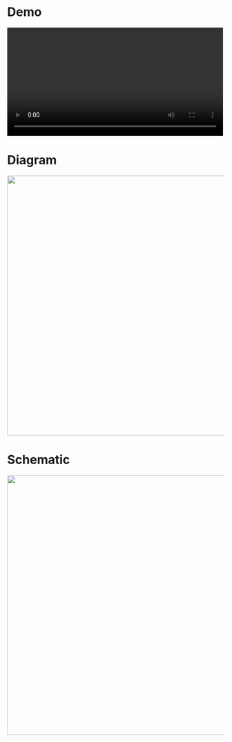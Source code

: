 # Demo

<video src= [Demo.mp4](https://github.com/user-attachments/assets/846ceda0-384e-4262-bb10-13e77faba3d1) width="500" controls>
  Your browser does not support the video tag.
</video>


# Diagram

<img src= "https://github.com/user-attachments/assets/092f4cc1-342b-4563-80dd-b9d9c65965bd" width= 600>


# Schematic 

<img src= "https://github.com/user-attachments/assets/a279b362-74a1-4713-ab9b-ba574afda96c" width= 600>
